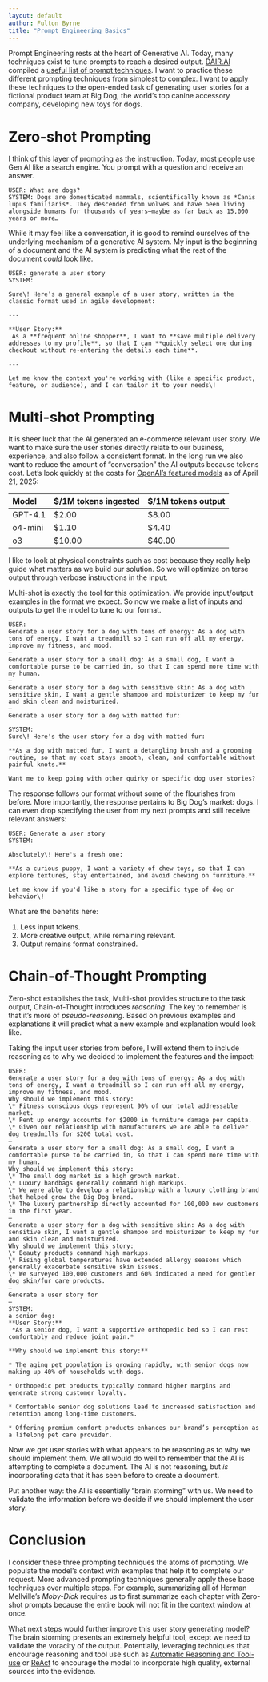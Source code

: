 ```yaml
---
layout: default
author: Fulton Byrne
title: "Prompt Engineering Basics"
---
```

Prompt Engineering rests at the heart of Generative AI. Today, many techniques exist to tune prompts to reach a desired output. [DAIR.AI](http://DAIR.AI) compiled a [useful list of prompt techniques](https://www.promptingguide.ai/). I want to practice these different prompting techniques from simplest to complex. I want to apply these techniques to the open-ended task of generating user stories for a fictional product team at Big Dog, the world’s top canine accessory company, developing new toys for dogs.

# Zero-shot Prompting

I think of this layer of prompting as the instruction. Today, most people use Gen AI like a search engine. You prompt with a question and receive an answer.

```  
USER: What are dogs?  
SYSTEM: Dogs are domesticated mammals, scientifically known as *Canis lupus familiaris*. They descended from wolves and have been living alongside humans for thousands of years—maybe as far back as 15,000 years or more…   
```

While it may feel like a conversation, it is good to remind ourselves of the underlying mechanism of a generative AI system. My input is the beginning of a document and the AI system is predicting what the rest of the document *could* look like.

```  
USER: generate a user story  
SYSTEM:

Sure\! Here’s a general example of a user story, written in the classic format used in agile development:

---

**User Story:**  
 As a **frequent online shopper**, I want to **save multiple delivery addresses to my profile**, so that I can **quickly select one during checkout without re-entering the details each time**.

---

Let me know the context you're working with (like a specific product, feature, or audience), and I can tailor it to your needs\!

```

# Multi-shot Prompting

It is sheer luck that the AI generated an e-commerce relevant user story. We want to make sure the user stories directly relate to our business, experience, and also follow a consistent format. In the long run we also want to reduce the amount of “conversation” the AI outputs because tokens cost. Let’s look quickly at the costs for [OpenAI’s featured models](https://platform.openai.com/docs/models) as of April 21, 2025:

| Model | $/1M tokens ingested | $/1M tokens output |
| :---- | :---- | :---- |
| GPT-4.1 | $2.00 | $8.00 |
| o4-mini | $1.10 | $4.40 |
| o3 | $10.00 | $40.00 |

I like to look at physical constraints such as cost because they really help guide what matters as we build our solution. So we will optimize on terse output through verbose instructions in the input.

Multi-shot is exactly the tool for this optimization. We provide input/output examples in the format we expect. So now we make a list of inputs and outputs to get the model to tune to our format.

```  
USER:  
Generate a user story for a dog with tons of energy: As a dog with tons of energy, I want a treadmill so I can run off all my energy, improve my fitness, and mood.  
—  
Generate a user story for a small dog: As a small dog, I want a comfortable purse to be carried in, so that I can spend more time with my human.  
—  
Generate a user story for a dog with sensitive skin: As a dog with sensitive skin, I want a gentle shampoo and moisturizer to keep my fur and skin clean and moisturized.  
—  
Generate a user story for a dog with matted fur:

SYSTEM:  
Sure\! Here's the user story for a dog with matted fur:

**As a dog with matted fur, I want a detangling brush and a grooming routine, so that my coat stays smooth, clean, and comfortable without painful knots.**

Want me to keep going with other quirky or specific dog user stories?
```
 
The response follows our format without some of the flourishes from before. More importantly, the response pertains to Big Dog’s market: dogs. I can even drop specifying the user from my next prompts and still receive relevant answers:

```  
USER: Generate a user story  
SYSTEM:

Absolutely\! Here's a fresh one:

**As a curious puppy, I want a variety of chew toys, so that I can explore textures, stay entertained, and avoid chewing on furniture.**

Let me know if you'd like a story for a specific type of dog or behavior\!
```

What are the benefits here:

1. Less input tokens.  
2. More creative output, while remaining relevant.  
3. Output remains format constrained.

# Chain-of-Thought Prompting

Zero-shot establishes the task, Multi-shot provides structure to the task output, Chain-of-Thought introduces *reasoning*. The key to remember is that it’s more of *pseudo-reasoning*. Based on previous examples and explanations it will predict what a new example and explanation would look like.

Taking the input user stories from before, I will extend them to include reasoning as to why we decided to implement the features and the impact:

```  
USER:  
Generate a user story for a dog with tons of energy: As a dog with tons of energy, I want a treadmill so I can run off all my energy, improve my fitness, and mood.  
Why should we implement this story:  
\* Fitness conscious dogs represent 90% of our total addressable market.  
\* Pent up energy accounts for $2000 in furniture damage per capita.  
\* Given our relationship with manufacturers we are able to deliver dog treadmills for $200 total cost.  
—  
Generate a user story for a small dog: As a small dog, I want a comfortable purse to be carried in, so that I can spend more time with my human.  
Why should we implement this story:  
\* The small dog market is a high growth market.  
\* Luxury handbags generally command high markups.  
\* We were able to develop a relationship with a luxury clothing brand that helped grow the Big Dog brand.  
\* The luxury partnership directly accounted for 100,000 new customers in the first year.  
—  
Generate a user story for a dog with sensitive skin: As a dog with sensitive skin, I want a gentle shampoo and moisturizer to keep my fur and skin clean and moisturized.  
Why should we implement this story:  
\* Beauty products command high markups.  
\* Rising global temperatures have extended allergy seasons which generally exacerbate sensitive skin issues.  
\* We surveyed 100,000 customers and 60% indicated a need for gentler dog skin/fur care products.  
—  
Generate a user story for  
—  
SYSTEM:  
a senior dog:  
**User Story:**  
 *As a senior dog, I want a supportive orthopedic bed so I can rest comfortably and reduce joint pain.*

**Why should we implement this story:**

* The aging pet population is growing rapidly, with senior dogs now making up 40% of households with dogs.

* Orthopedic pet products typically command higher margins and generate strong customer loyalty.

* Comfortable senior dog solutions lead to increased satisfaction and retention among long-time customers.

* Offering premium comfort products enhances our brand’s perception as a lifelong pet care provider.
```
  
Now we get user stories with what appears to be reasoning as to why we should implement them. We all would do well to remember that the AI is attempting to complete a document. The AI is not reasoning, but *is* incorporating data that it has seen before to create a document.

Put another way: the AI is essentially “brain storming” with us. We need to validate the information before we decide if we should implement the user story.

# Conclusion

I consider these three prompting techniques the atoms of prompting. We populate the model’s context with examples that help it to complete our request. More advanced prompting techniques generally apply these base techniques over multiple steps. For example, summarizing all of Herman Mellville’s *Moby-Dick* requires us to first summarize each chapter with Zero-shot prompts because the entire book will not fit in the context window at once.

What next steps would further improve this user story generating model? The brain storming presents an extremely helpful tool, except we need to validate the voracity of the output. Potentially, leveraging techniques that encourage reasoning and tool use such as [Automatic Reasoning and Tool-use](https://www.promptingguide.ai/techniques/art) or [ReAct](https://www.promptingguide.ai/techniques/react) to encourage the model to incorporate high quality, external sources into the evidence.

